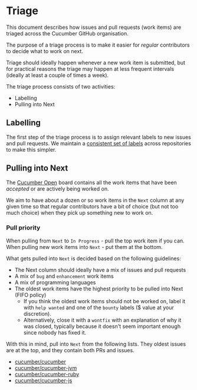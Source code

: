 # Triage

This document describes how issues and pull requests (work items) are triaged across
the Cucumber GitHub organisation.

The purpose of a triage process is to make it easier for *regular* contributors
to decide what to work on next.

Triage should ideally happen whenever a new work item is submitted, but for practical
reasons the triage may happen at less frequent intervals (ideally at least a couple of
times a week).

The triage process consists of two activities:

* Labelling
* Pulling into Next

## Labelling

The first step of the triage process is to assign relevant labels to new issues and
pull requests. We maintain a [consistent set of labels](https://github.com/cucumber/cucumber/pull/1326)
across repositories to make this simpler.

## Pulling into Next

The [Cucumber Open](https://github.com/orgs/cucumber/projects/8) board contains all the
work items that have been *accepted* or are actively being worked on.

We aim to have about a dozen or so work items in the `Next` column at any given time
so that regular contributors have a bit of choice (but not too much choice) when they
pick up something new to work on.

### Pull priority

When pulling from `Next` to `In Progress` - pull the top work item if you can.
When pulling new work items into `Next` - put them at the bottom.

What gets pulled into `Next` is decided based on the following guidelines:

* The Next column should ideally have a mix of issues and pull requests
* A mix of `bug` and `enhancement` work items
* A mix of programming languages
* The oldest work items have the highest priority to be pulled into Next (FIFO policy)
  * If you think the oldest work items should not be worked on, label it with `help wanted` and
    one of the `bounty` labels ($ value at your discretion).
  * Alternatively, close it with a `wontfix` with an explanation of why it was closed,
    typically because it doesn't seem important enough since nobody has fixed it.

With this in mind, pull into `Next` from the following lists. They oldest issues are at the top,
and they contain both PRs and issues.

* [cucumber/cucumber](https://github.com/cucumber/cucumber/issues?q=is%3Aopen+sort%3Acreated-asc)
* [cucumber/cucumber-jvm](https://github.com/cucumber/cucumber-jvm/issues?q=is%3Aopen+sort%3Acreated-asc)
* [cucumber/cucumber-ruby](https://github.com/cucumber/cucumber-ruby/issues?q=is%3Aopen+sort%3Acreated-asc)
* [cucumber/cucumber-js](https://github.com/cucumber/cucumber-js/issues?q=is%3Aopen+sort%3Acreated-asc)
